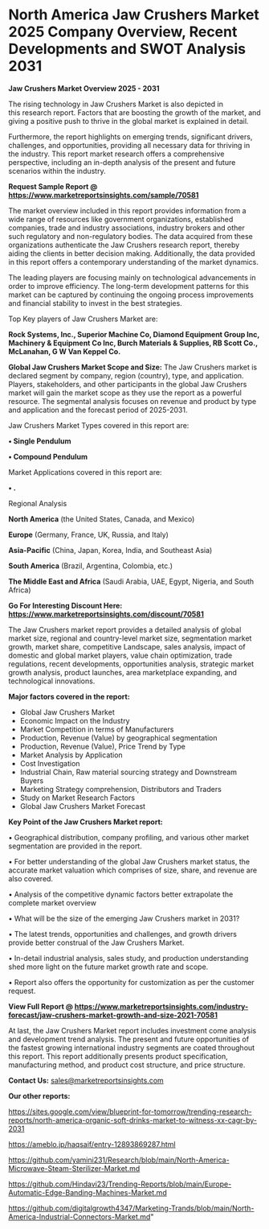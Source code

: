 # North America Jaw Crushers Market 2025 Company Overview, Recent Developments and SWOT Analysis 2031

<Strong> Jaw Crushers Market Overview 2025 - 2031</strong>

The rising technology in Jaw Crushers Market is also depicted in this research report. Factors that are boosting the growth of the market, and giving a positive push to thrive in the global market is explained in detail.

Furthermore, the report highlights on emerging trends, significant drivers, challenges, and opportunities, providing all necessary data for thriving in the industry. This report market research offers a comprehensive perspective, including an in-depth analysis of the present and future scenarios within the industry.

<strong>Request Sample Report @ <a href=https://www.marketreportsinsights.com/sample/70581>https://www.marketreportsinsights.com/sample/70581</a></strong>

The market overview included in this report provides information from a wide range of resources like government organizations, established companies, trade and industry associations, industry brokers and other such regulatory and non-regulatory bodies. The data acquired from these organizations authenticate the Jaw Crushers research report, thereby aiding the clients in better decision making. Additionally, the data provided in this report offers a contemporary understanding of the market dynamics.

The leading players are focusing mainly on technological advancements in order to improve efficiency. The long-term development patterns for this market can be captured by continuing the ongoing process improvements and financial stability to invest in the best strategies.

Top Key players of Jaw Crushers Market are:

<strong>Rock Systems, Inc., Superior Machine Co, Diamond Equipment Group Inc, Machinery & Equipment Co Inc, Burch Materials & Supplies, RB Scott Co., McLanahan, G W Van Keppel Co.</strong>

<strong><b>Global Jaw Crushers Market Scope and Size:</b></strong>
The Jaw Crushers market is declared segment by company, region (country), type, and application. Players, stakeholders, and other participants in the global Jaw Crushers market will gain the market scope as they use the report as a powerful resource. The segmental analysis focuses on revenue and product by type and application and the forecast period of 2025-2031.

Jaw Crushers Market Types covered in this report are:

<strong>• Single Pendulum

• Compound Pendulum</strong>

Market Applications covered in this report are:

<strong>• .</strong> 

Regional Analysis

<strong>North America</strong> (the United States, Canada, and Mexico)

<strong>Europe</strong> (Germany, France, UK, Russia, and Italy)

<strong>Asia-Pacific</strong> (China, Japan, Korea, India, and Southeast Asia)

<strong>South America</strong> (Brazil, Argentina, Colombia, etc.)

<strong>The Middle East and Africa</strong> (Saudi Arabia, UAE, Egypt, Nigeria, and South Africa)

<strong>Go For Interesting Discount Here: <a href=https://www.marketreportsinsights.com/discount/70581>https://www.marketreportsinsights.com/discount/70581</a></strong>

The Jaw Crushers market report provides a detailed analysis of global market size, regional and country-level market size, segmentation market growth, market share, competitive Landscape, sales analysis, impact of domestic and global market players, value chain optimization, trade regulations, recent developments, opportunities analysis, strategic market growth analysis, product launches, area marketplace expanding, and technological innovations.

<strong><b>Major factors covered in the report:</b></strong>
<ul>
  <li>Global Jaw Crushers Market </li>
  <li>Economic Impact on the Industry</li>
  <li>Market Competition in terms of Manufacturers</li>
  <li>Production, Revenue (Value) by geographical segmentation</li>
  <li>Production, Revenue (Value), Price Trend by Type</li>
  <li>Market Analysis by Application</li>
  <li>Cost Investigation</li>
  <li>Industrial Chain, Raw material sourcing strategy and Downstream Buyers</li>
  <li>Marketing Strategy comprehension, Distributors and Traders</li>
  <li>Study on Market Research Factors</li>
  <li>Global Jaw Crushers Market Forecast</li>
</ul>

<strong><b>Key Point of the Jaw Crushers Market report:</b></strong>

• Geographical distribution, company profiling, and various other market segmentation are provided in the report.

• For better understanding of the global Jaw Crushers market status, the accurate market valuation which comprises of size, share, and revenue are also covered.

• Analysis of the competitive dynamic factors better extrapolate the complete market overview

• What will be the size of the emerging Jaw Crushers market in 2031?

• The latest trends, opportunities and challenges, and growth drivers provide better construal of the Jaw Crushers Market.

• In-detail industrial analysis, sales study, and production understanding shed more light on the future market growth rate and scope.

• Report also offers the opportunity for customization as per the customer request.

<strong><b>View Full Report @ <a href=https://www.marketreportsinsights.com/industry-forecast/jaw-crushers-market-growth-and-size-2021-70581>https://www.marketreportsinsights.com/industry-forecast/jaw-crushers-market-growth-and-size-2021-70581</a></b></strong>


At last, the Jaw Crushers Market report includes investment come analysis and development trend analysis. The present and future opportunities of the fastest growing international industry segments are coated throughout this report. This report additionally presents product specification, manufacturing method, and product cost structure, and price structure.

<strong>Contact Us:</strong>
sales@marketreportsinsights.com

<strong>Our other reports:</strong>

<a href=https://sites.google.com/view/blueprint-for-tomorrow/trending-research-reports/north-america-organic-soft-drinks-market-to-witness-xx-cagr-by-2031>https://sites.google.com/view/blueprint-for-tomorrow/trending-research-reports/north-america-organic-soft-drinks-market-to-witness-xx-cagr-by-2031</a>

<a href=https://ameblo.jp/haqsaif/entry-12893869287.html>https://ameblo.jp/haqsaif/entry-12893869287.html</a>

<a href=https://github.com/yamini231/Research/blob/main/North-America-Microwave-Steam-Sterilizer-Market.md>https://github.com/yamini231/Research/blob/main/North-America-Microwave-Steam-Sterilizer-Market.md</a>

<a href=https://github.com/Hindavi23/Trending-Reports/blob/main/Europe-Automatic-Edge-Banding-Machines-Market.md>https://github.com/Hindavi23/Trending-Reports/blob/main/Europe-Automatic-Edge-Banding-Machines-Market.md</a>

<a href=https://github.com/digitalgrowth4347/Marketing-Trands/blob/main/North-America-Industrial-Connectors-Market.md>https://github.com/digitalgrowth4347/Marketing-Trands/blob/main/North-America-Industrial-Connectors-Market.md</a>"
